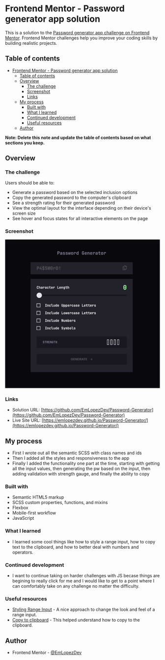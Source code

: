 # Frontend Mentor - Password generator app solution

This is a solution to the [Password generator app challenge on Frontend Mentor](https://www.frontendmentor.io/challenges/password-generator-app-Mr8CLycqjh). Frontend Mentor challenges help you improve your coding skills by building realistic projects.

## Table of contents

- [Frontend Mentor - Password generator app solution](#frontend-mentor---password-generator-app-solution)
  - [Table of contents](#table-of-contents)
  - [Overview](#overview)
    - [The challenge](#the-challenge)
    - [Screenshot](#screenshot)
    - [Links](#links)
  - [My process](#my-process)
    - [Built with](#built-with)
    - [What I learned](#what-i-learned)
    - [Continued development](#continued-development)
    - [Useful resources](#useful-resources)
  - [Author](#author)

**Note: Delete this note and update the table of contents based on what sections you keep.**

## Overview

### The challenge

Users should be able to:

-   Generate a password based on the selected inclusion options
-   Copy the generated password to the computer's clipboard
-   See a strength rating for their generated password
-   View the optimal layout for the interface depending on their device's screen size
-   See hover and focus states for all interactive elements on the page

### Screenshot

![preview](./preview.png)

### Links

-   Solution URL: [https://github.com/EmLopezDev/Password-Generator](https://github.com/EmLopezDev/Password-Generator)
-   Live Site URL: [https://emlopezdev.github.io/Password-Generator/](https://emlopezdev.github.io/Password-Generator/)

## My process

-   First I wrote out all the semantic SCSS with class names and ids
-   Then I added all the styles and responsiveness to the app
-   Finally I added the functionality one part at the time, starting with getting all the input values, then generating the pw based on the input, then adding validation with strength gauge, and finally the ability to copy

### Built with

-   Semantic HTML5 markup
-   SCSS custom properties, functions, and mixins
-   Flexbox
-   Mobile-first workflow
-   JavaScript

### What I learned

-   I learned some cool things like how to style a range input, how to copy text to the clipboard, and how to better deal with numbers and operators.

### Continued development

-   I want to continue taking on harder challenges with JS becase things are begining to really click for me and I would like to get to a point where I can comfortably take on any challenge no matter the difficulty.

### Useful resources

-   [Styling Range Input](https://blog.logrocket.com/creating-custom-css-range-slider-javascript-upgrades/) - A nice approach to change the look and feel of a range input.
-   [Copy to clipboard](https://medium.com/@aryanvania03/how-do-i-copy-to-the-clipboard-in-javascript-b3cfe55d626b) - This helped understand how to copy to the clipboard.

## Author

-   Frontend Mentor - [@EmLopezDev](https://www.frontendmentor.io/profile/EmLopezDev)
